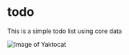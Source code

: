 # todo

This is a simple todo list using core data

![Image of Yaktocat](file:///Users/mostafawael/Desktop/Simulator%20Screen%20Shot%20-%20iPhone%2011%20Pro%20Max%20-%202020-06-21%20at%2006.19.23.png)
